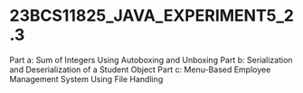 # 23BCS11825_JAVA_EXPERIMENT5_2.3
Part a: Sum of Integers Using Autoboxing and Unboxing Part b: Serialization and Deserialization of a Student Object Part c: Menu-Based Employee Management System Using File Handling
